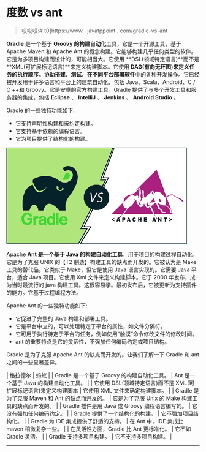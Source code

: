# 度数 vs ant

> 哎哎哎:# t0]https://www . javatppoint . com/gradle-vs-ant

**Gradle** 是一个基于 **Groovy 的构建自动化**工具，它是一个开源工具，基于 Apache Maven 和 Apache Ant 的概念构建。它能够构建几乎任何类型的软件。它是为多项目构建而设计的，可能相当大。它使用 **DSL(领域特定语言)**而不是 **XML(可扩展标记语言)**来定义构建脚本。它使用 **DAG(有向无环图)**来定义任务的执行顺序。协助**搭建**、**测试**、**在不同平台部署软件**中的各种开发操作。它已经被开发用于许多语言和平台上的建筑自动化，包括 Java、Scala、Android、C / C ++和 Groovy。它是安卓的官方构建工具。Gradle 提供了与多个开发工具和服务器的集成，包括 **Eclipse** 、 **IntelliJ** 、 **Jenkins** 、 **Android Studio** 。

Gradle 的一些独特功能如下:

*   它支持声明性构建和按约定构建。
*   它支持基于依赖的编程语言。
*   它为项目提供了结构化的构建。

![Gradle vs. Ant](img/ff6ded40544f109d93b913f69a0e50c5.png)

Apache **Ant 是一个基于 Java 的构建自动化工具**，用于项目的构建过程自动化。它是为了克服 UNIX 的【T2 制造】构建工具的缺点而开发的。它被认为是 Make 工具的替代品。它类似于 Make，但它是使用 Java 语言实现的。它需要 Java 平台，适合 Java 项目。它使用 Xml 文件来定义构建脚本。它于 2000 年发布，成为当时最流行的 java 构建工具。这很容易学。最初发布后，它被更新为支持插件的能力。它基于过程编程方法。

Apache Ant 的一些独特功能如下:

*   它促进了完整的 Java 构建和部署工具。
*   它是平台中立的，可以处理特定于平台的属性，如文件分隔符。
*   它可用于执行特定于平台的任务，例如使用“触摸”命令修改文件的修改时间。
*   ant 的重要特点是它的灵活性，不强加任何编码约定或项目结构。

Gradle 是为了克服 Apache Ant 的缺点而开发的。让我们了解一下 Gradle 和 ant 之间的一些显著差异。

| 格拉德尔 | 蚂蚁 |
| Gradle 是一个基于 Groovy 的构建自动化工具。 | Ant 是一个基于 Java 的构建自动化工具。 |
| 它使用 DSL(领域特定语言)而不是 XML(可扩展标记语言)来定义构建脚本 | 它使用 XML 文件来确定构建脚本。 |
| Gradle 是为了克服 Maven 和 Ant 的缺点而开发的。 | 它是为了克服 Unix 的 Make 构建工具的缺点而开发的。 |
| Gradle 插件是用 Java 或 Groovy 编程语言编写的。 | 它没有强加任何编码约定。 |
| Gradle 提供了一个结构化的构建。 | 它不强加项目结构化。 |
| Gradle 为 IDE 集成提供了舒适的支持。 | 在 Ant 中，IDE 集成比 maven 稍微复杂一些。 |
| 在灵活性方面，Gradle 比 Ant 更标准化。 | 它不如 Gradle 灵活。 |
| Gradle 支持多项目构建。 | 它不支持多项目构建。 |

* * *